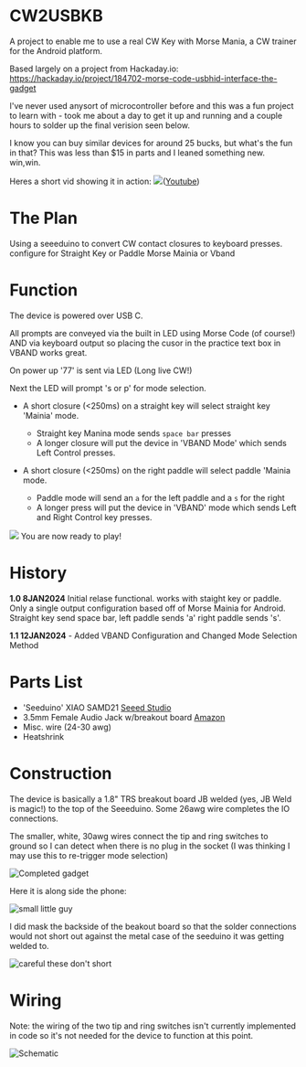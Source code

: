 # CW2USBKB
A project to enable me to use a real CW Key with Morse Mania, a CW trainer for the Android platform.

Based largely on a project from Hackaday.io: https://hackaday.io/project/184702-morse-code-usbhid-interface-the-gadget

I've never used anysort of microcontroller before and this was a fun project to learn with - took me about a day to get it up and running and a couple hours to solder up the final verision seen below. 

I know you can buy similar devices for around 25 bucks, but what's the fun in that? This was less than $15 in parts and I leaned something new. win,win.

Heres a short vid showing it in action:
![](./images/youtubethumb.png)([Youtube](https://youtu.be/_rCv8DJaf1s?si%253D-IjkBr2QlI_x5GSh))

# The Plan

Using a seeeduino to convert CW contact closures to keyboard presses. 
configure for Straight Key or Paddle
Morse Mainia or Vband

# Function

The device is powered over USB C. 

All prompts are conveyed via the built in LED using Morse Code (of course!) AND via keyboard output so placing the cusor in the practice text box in VBAND works great.


On power up '77' is sent via LED (Long live CW!)

Next the LED will prompt 's or p' for mode selection.

  * A short closure (<250ms) on a straight key will select straight key 'Mainia' mode.
    * Straight key Manina mode sends `space bar` presses
    * A longer closure will put the device in 'VBAND Mode' which sends Left Control presses.

  * A short closure (<250ms) on the right paddle will select paddle 'Mainia mode.
      * Paddle mode will send an `a` for the left paddle and a `s` for the right 
      * A longer press will put the device in 'VBAND' mode which sends Left and Right Control key presses. 

![](./images/VBAND.png "")
You are now ready to play!


# History

**1.0 8JAN2024** Initial relase
  functional. works with staight key or paddle. Only a single output configuration based off of Morse Mainia for Android. Straight key send space bar, left paddle sends 'a' right paddle sends 's'.
  
**1.1 12JAN2024** - Added VBAND Configuration and Changed Mode Selection Method
# Parts List

  * 'Seeduino' XIAO SAMD21 [Seeed Studio](https://www.seeedstudio.com/Seeeduino-XIAO-Arduino-Microcontroller-SAMD21-Cortex-M0+-p-4426.html)
  * 3.5mm Female Audio Jack w/breakout board [Amazon](https://www.amazon.com/gp/product/B08H8DR7ZW/ref=ppx_yo_dt_b_search_asin_title?ie=UTF8&psc=1)
  * Misc. wire (24-30 awg)
  * Heatshrink

# Construction

The device is basically a 1.8" TRS breakout board JB welded (yes, JB Weld is magic!) to the top of the Seeeduino. Some 26awg wire completes the IO connections.

The smaller, white, 30awg wires connect the tip and ring switches to ground so I can detect when there is no plug in the socket (I was thinking I may use this to re-trigger mode selection)

![Completed gadget](./images/complete_gadget.jpg "Nice and compact!")

Here it is along side the phone:

![](./images/with_phone.png "small little guy")

I did mask the backside of the beakout board so that the solder connections would not short out against the metal case of the seeduino it was getting welded to. 

![](./images/masking.jpg "careful these don't short")

# Wiring

Note: the wiring of the two tip and ring switches isn't currently implemented in code so it's not needed for the device to function at this point.

![](./images/schematic.jpg "Schematic")